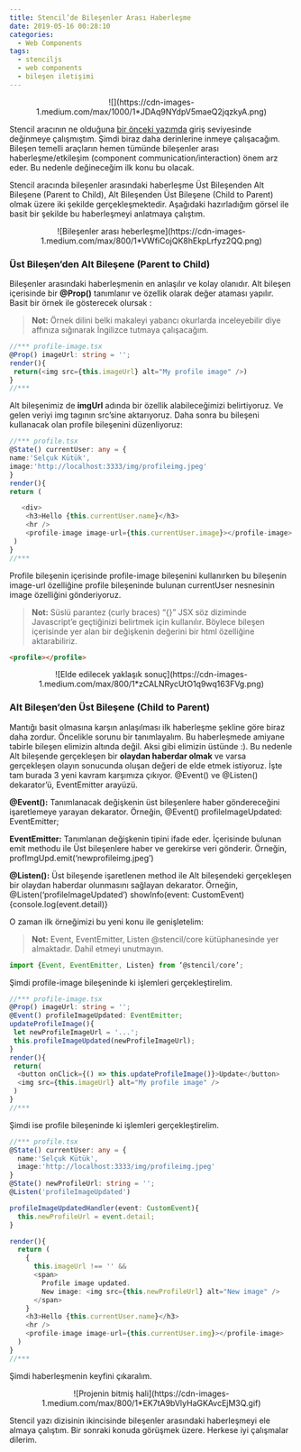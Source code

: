 ```yaml
---
title: Stencil’de Bileşenler Arası Haberleşme
date: 2019-05-16 00:28:10
categories:
  - Web Components
tags:
  - stenciljs
  - web components
  - bileşen iletişimi
---
```


<center>
![](https://cdn-images-1.medium.com/max/1000/1*JDAq9NYdpV5maeQ2jqzkyA.png)
</center>

Stencil aracının ne olduğuna [bir önceki yazımda](https://selcukkutuk.com/2019/05/15/stencil-e-giris/) giriş seviyesinde değinmeye çalışmıştım. Şimdi biraz daha derinlerine inmeye çalışacağım. Bileşen temelli araçların hemen tümünde bileşenler arası haberleşme/etkileşim (component communication/interaction) önem arz eder. Bu nedenle değineceğim ilk konu bu olacak.

<!-- more -->

Stencil aracında bileşenler arasındaki haberleşme Üst Bileşenden Alt Bileşene (Parent to Child), Alt Bileşenden Üst Bileşene (Child to Parent) olmak üzere iki şekilde gerçekleşmektedir. Aşağıdaki hazırladığım görsel ile basit bir şekilde bu haberleşmeyi anlatmaya çalıştım.

<center>
![Bileşenler arası heberleşme](https://cdn-images-1.medium.com/max/800/1*VWfiCojQK8hEkpLrfyz2QQ.png)
</center>

### **Üst Bileşen’den Alt Bileşene (Parent to Child)**

Bileşenler arasındaki haberleşmenin en anlaşılır ve kolay olanıdır. Alt bileşen içerisinde bir **@Prop()** tanımlanır ve özellik olarak değer ataması yapılır. Basit bir örnek ile gösterecek olursak :

> **Not:** Örnek dilini belki makaleyi yabancı okurlarda inceleyebilir diye affınıza sığınarak İngilizce tutmaya çalışacağım.

```ts
//*** profile-image.tsx
@Prop() imageUrl: string = '';
render(){
 return(<img src={this.imageUrl} alt="My profile image" />)
}
//***
```

Alt bileşenimiz de **imgUrl** adında bir özellik alabileceğimizi belirtiyoruz. Ve gelen veriyi img tagının src’sine aktarıyoruz. Daha sonra bu bileşeni kullanacak olan profile bileşenini düzenliyoruz:

```ts
//*** profile.tsx
@State() currentUser: any = {
name:'Selçuk Kütük',
image:'http://localhost:3333/img/profileimg.jpeg'
}
render(){
return (

   <div>
    <h3>Hello {this.currentUser.name}</h3>
    <hr />
    <profile-image image-url={this.currentUser.image}></profile-image>
 )
}
//***
```

Profile bileşenin içerisinde profile-image bileşenini kullanırken bu bileşenin image-url özelliğine profile bileşeninde bulunan currentUser nesnesinin image özelliğini gönderiyoruz.

> **Not:** Süslü parantez (curly braces) “{}” JSX söz diziminde Javascript’e geçtiğinizi belirtmek için kullanılır. Böylece bileşen içerisinde yer alan bir değişkenin değerini bir html özelliğine aktarabiliriz.

```html
<profile></profile>
```

<center>
![Elde edilecek yaklaşık sonuç](https://cdn-images-1.medium.com/max/800/1*zCALNRycUtO1q9wq163FVg.png)
</center>

### **Alt Bileşen’den Üst Bileşene (Child to Parent)**

Mantığı basit olmasına karşın anlaşılması ilk haberleşme şekline göre biraz daha zordur. Öncelikle sorunu bir tanımlayalım. Bu haberleşmede amiyane tabirle bileşen elimizin altında değil. Aksi gibi elimizin üstünde :). Bu nedenle Alt bileşende gerçekleşen bir **olaydan haberdar olmak** ve varsa gerçekleşen olayın sonucunda oluşan değeri de elde etmek istiyoruz. İşte tam burada 3 yeni kavram karşımıza çıkıyor. @Event() ve @Listen() dekarator’ü, EventEmitter arayüzü.

**@Event():** Tanımlanacak değişkenin üst bileşenlere haber göndereceğini işaretlemeye yarayan dekarator. Örneğin, @Event() profileImageUpdated: EventEmitter;

**EventEmitter:** Tanımlanan değişkenin tipini ifade eder. İçerisinde bulunan emit methodu ile Üst bileşenlere haber ve gerekirse veri gönderir. Örneğin, profImgUpd.emit(‘newprofileimg.jpeg’)

**@Listen():** Üst bileşende işaretlenen method ile Alt bileşendeki gerçekleşen bir olaydan haberdar olunmasını sağlayan dekarator. Örneğin, @Listen(‘profileImageUpdated’) showInfo(event: CustomEvent){console.log(event.detail)}

O zaman ilk örneğimizi bu yeni konu ile genişletelim:

> **Not:** Event, EventEmitter, Listen @stencil/core kütüphanesinde yer almaktadır. Dahil etmeyi unutmayın.

```ts
import {Event, EventEmitter, Listen} from ‘@stencil/core’;
```

Şimdi profile-image bileşeninde ki işlemleri gerçekleştirelim.

```ts
//*** profile-image.tsx
@Prop() imageUrl: string = '';
@Event() profileImageUpdated: EventEmitter;
updateProfileImage(){
 let newProfileImageUrl = '...';
 this.profileImageUpdated(newProfileImageUrl);
}
render(){
 return(
  <button onClick={() => this.updateProfileImage()}>Update</button>
  <img src={this.imageUrl} alt="My profile image" />
 )
}
//***

```

Şimdi ise profile bileşeninde ki işlemleri gerçekleştirelim.

```ts
//*** profile.tsx
@State() currentUser: any = {
  name:'Selçuk Kütük',
  image:'http://localhost:3333/img/profileimg.jpeg'
}
@State() newProfileUrl: string = '';
@Listen('profileImageUpdated')

profileImageUpdatedHandler(event: CustomEvent){
  this.newProfileUrl = event.detail;
}

render(){
  return (
    {
      this.imageUrl !== '' &&
      <span>
        Profile image updated.
        New image: <img src={this.newProfileUrl} alt="New image" />
      </span>
    }
    <h3>Hello {this.currentUser.name}</h3>
    <hr />
    <profile-image image-url={this.currentUser.img}></profile-image>
  )
}
//***
```

Şimdi haberleşmenin keyfini çıkaralım.

<center>
![Projenin bitmiş hali](https://cdn-images-1.medium.com/max/800/1*EK7tA9bVlyHaGKAvcEjM3Q.gif)
</center>

Stencil yazı dizisinin ikincisinde bileşenler arasındaki haberleşmeyi ele almaya çalıştım. Bir sonraki konuda görüşmek üzere. Herkese iyi çalışmalar dilerim.
